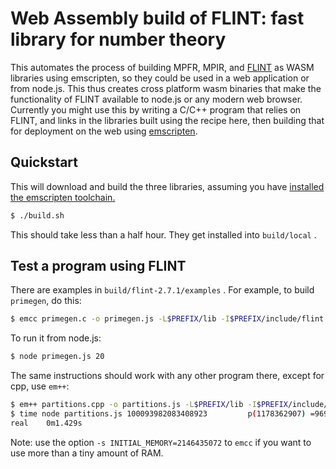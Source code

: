 # Web Assembly build of FLINT: fast library for number theory

This automates the process of building MPFR, MPIR, and [FLINT](http://www.flintlib.org/f) as WASM libraries using emscripten, so they could be used in a web application or from node.js.  This thus creates cross platform wasm binaries that make the functionality of FLINT available to node.js or any modern web browser.  Currently you might use this by writing a C/C++ program that relies on FLINT, and links in the libraries built using the recipe here, then building that for deployment on the web using [emscripten](https://emscripten.org/).

## Quickstart

This will download and build the three libraries, assuming you have [installed the emscripten toolchain.](https://emscripten.org/docs/getting_started/downloads.html)

```sh
$ ./build.sh
```

This should take less than a half hour.  They get installed into `build/local` .

## Test a program using FLINT

There are examples in `build/flint-2.7.1/examples` .  For example,  to build `primegen`, do this:

```sh
$ emcc primegen.c -o primegen.js -L$PREFIX/lib -I$PREFIX/include/flint -I$PREFIX/include -lflint -lmpir -lmpfr
```

To run it from node.js:

```sh
$ node primegen.js 20
```

The same instructions should work with any other program there, except for cpp, use `em++`:

```sh
$ em++ partitions.cpp -o partitions.js -L$PREFIX/lib -I$PREFIX/include/flint -I$PREFIX/include -lflint -lmpir -lmpfr
$ time node partitions.js 100093982083408923         p(1178362907) =969255932718701...362545
real    0m1.429s
```

Note: use the option `-s INITIAL_MEMORY=2146435072` to `emcc` if you want to use more than a tiny amount of RAM.
